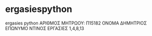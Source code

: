 # ergasiespython
ergasies python 
ΑΡΙΘΜΟΣ ΜΗΤΡΩΟΥ: Π15182
ΟΝΟΜΑ ΔΗΜΗΤΡΙΟΣ
ΕΠΩΝΥΜΟ ΝΤΙΝΟΣ
ΕΡΓΑΣΙΕΣ 1,4,8,13
